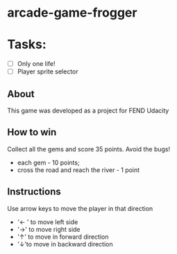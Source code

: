 # arcade-game-frogger

# Tasks:

- [ ] Only one life!
- [ ] Player sprite selector
## About 
This game was developed as a project for FEND Udacity

## How to win 
Collect all the gems and score 35 points. Avoid the bugs!
- each gem - 10 points;
- cross the road and reach the river - 1 point

## Instructions 
Use arrow keys to move the player in that direction
- '← ' to move left side
- '→' to move right side
- '↑' to move in forward direction
- '↓'to move in backward direction

